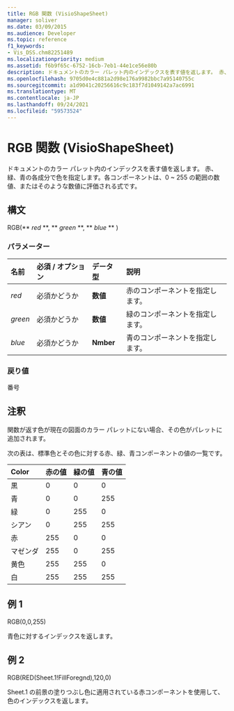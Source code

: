 ```yaml
---
title: RGB 関数 (VisioShapeSheet)
manager: soliver
ms.date: 03/09/2015
ms.audience: Developer
ms.topic: reference
f1_keywords:
- Vis_DSS.chm82251489
ms.localizationpriority: medium
ms.assetid: f6b9f65c-6752-16cb-7eb1-44e1ce56e80b
description: ドキュメントのカラー パレット内のインデックスを表す値を返します。 赤、緑、青の各成分で色を指定します。各コンポーネントは、0 ~ 255 の範囲の数値、またはそのような数値に評価される式です。
ms.openlocfilehash: 9705d0e4c881a2d98e176a9982bbc7a95140755c
ms.sourcegitcommit: a1d9041c20256616c9c183f7d1049142a7ac6991
ms.translationtype: MT
ms.contentlocale: ja-JP
ms.lasthandoff: 09/24/2021
ms.locfileid: "59573524"
---
```

# <a name="rgb-function-visioshapesheet"></a>RGB 関数 (VisioShapeSheet)

ドキュメントのカラー パレット内のインデックスを表す値を返します。 赤、緑、青の各成分で色を指定します。各コンポーネントは、0 ~ 255 の範囲の数値、またはそのような数値に評価される式です。 
  
## <a name="syntax"></a>構文

RGB(** *red* **, ** *green* **, ** *blue* ** ) 
  
### <a name="parameters"></a>パラメーター

|**名前**|**必須 / オプション**|**データ型**|**説明**|
|:-----|:-----|:-----|:-----|
| _red_ <br/> |必須かどうか  <br/> |**数値** <br/> |赤のコンポーネントを指定します。  <br/> |
| _green_ <br/> |必須かどうか  <br/> |**数値** <br/> |緑のコンポーネントを指定します。  <br/> |
| _blue_ <br/> |必須かどうか  <br/> |**Nmber** <br/> |青のコンポーネントを指定します。  <br/> |
   
### <a name="return-value"></a>戻り値

番号
  
## <a name="remarks"></a>注釈

関数が返す色が現在の図面のカラー パレットにない場合、その色がパレットに追加されます。
  
次の表は、標準色とその色に対する赤、緑、青コンポーネントの値の一覧です。
  
|**Color**|**赤の値**|**緑の値**|**青の値**|
|:-----|:-----|:-----|:-----|
|黒  <br/> |0  <br/> |0  <br/> |0  <br/> |
|青  <br/> |0  <br/> |0  <br/> |255  <br/> |
|緑  <br/> |0  <br/> |255  <br/> |0  <br/> |
|シアン  <br/> |0  <br/> |255  <br/> |255  <br/> |
|赤  <br/> |255  <br/> |0  <br/> |0  <br/> |
|マゼンダ  <br/> |255  <br/> |0  <br/> |255  <br/> |
|黄色  <br/> |255  <br/> |255  <br/> |0  <br/> |
|白  <br/> |255  <br/> |255  <br/> |255  <br/> |
   
## <a name="example-1"></a>例 1

RGB(0,0,255)
  
青色に対するインデックスを返します。
  
## <a name="example-2"></a>例 2

RGB(RED(Sheet.1!FillForegnd),120,0)
  
Sheet.1 の前景の塗りつぶし色に適用されている赤コンポーネントを使用して、色のインデックスを返します。
  

